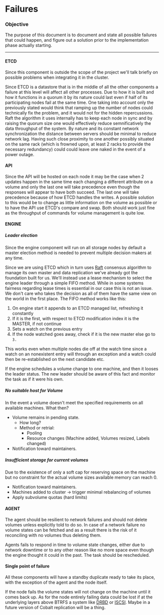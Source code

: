 # Failures

### Objective

The purpose of this document is to document and state all possible failures that could happen, and figure
out a solution prior to the implementation phase actually starting.

---


#### ETCD

Since this component is outside the scope of the project we'll talk briefly on possible problems when
integrating it in the cluster.

Since ETCD is a datastore that is in the middle of all the other components a failure at this level will affect
all other processes. Due to how it is built and how it functions in a quorum it by its nature could last even if half
of its participating nodes fail at the same time. One taking into account only the previously stated
would think that ramping up the number of nodes could technically fix the problem, and it would not for the
hidden repercussions. Raft the algorithm it uses internally has to keep each node in sync and by raising
the quorum size one would effectively reduce semnificatively the data throughput of the system. By nature and its constant
network synchronization the distance between servers should be minimal to reduce network lag. Having such close proximity
to one another possibly situated on the same rack (which is frowned upon, at least 2 racks to provide the necessary redundancy) could
could leave one naked in the event of a power outage.

#### API

Since the API will be hosted on each node it may be the case when 2 updates happen in the same time each changing
a different attribute on a volume and only the last one will take precedence even though the responses will appear to have
both succeed.
The last one will take precedence because of how ETCD handles the writes.
A possible solution to this would be to change as little information on the volume as possible or to
have the API use ETCD's compare and swap. Both should work just fine as the throughput of commands for
volume management is quite low.

#### ENGINE


##### Leader election

Since the engine component will run on all storage nodes by default a master election method is needed
to prevent multiple decision makers at any time.

Since we are using ETCD which in turn uses [Raft](https://raft.github.io/) consensus algorithm to manage its own master
and data replication we've already got the foundation built for us. We'll instead use a lease mechanism
to select the engine leader through a simple FIFO method. While in some systems fairness regarding lease times
is essential in our case this is not an issue. We don't care who takes the decision as all of them have the same view
on the world in the first place.
The FIFO method works like this:

1. On engine start it appends to an ETCD managed list, refreshing it constantly
2. If it is the first, with respect to ETCD modification index it is the MASTER, if not continue
3. Sets a watch on the previous entry
4. If the node watched goes away, check if it is the new master else go to `3.`

This works even when multiple nodes die off at the watch time since a watch on an nonexistent entry will
through an exception and a watch could then be re-established on the next candidate etc.

If the engine schedules a volume change to one machine, and then it looses the leader status. The new
leader should be aware of this fact and monitor the task as if it were his own.


##### No suitable host for Volume

In the event a volume doesn't meet the specified requirements on all available machines. What then?

- Volume remains in pending state.
    - How long?
    - Method or retrial:
        - Pooling
        - Resource changes (Machine added, Volumes resized, Labels changed)
- Notification toward maintainers.

##### Insufficient storage for current volumes

Due to the existence of only a soft cap for reserving space on the machine but no constraint for the actual volume sizes
available memory can reach 0.

- Notification toward maintainers.
- Machines added to cluster -> trigger minimal rebalancing of volumes
- Apply subvolume quotas (hard limits)

#### AGENT

The agent should be resilient to network failures and should not delete volumes unless explicitly told
to do so. In case of a network failure no volume states can be fetched and as a result there is the risk of
it reconciling with no volumes thus deleting them.

Agents fails to respond in time to volume state changes, either due to network downtime or to any other reason
like no more space even though the engine thought it could in the past. The task should be rescheduled.

#### Single point of failure

All these components will have a standby duplicate ready to take its place, with the exception of the agent and the node
itself.

If the node fails the volume states will not change on the machine until it comes back up.
As for the node entirely failing data could be lost if at the underlying layers above BTRFS a system like
[DRBD](https://www.drbd.org/en/) or [ISCSI](https://en.wikipedia.org/wiki/ISCSI).
Maybe in a future version of Cobalt replication will be a thing.